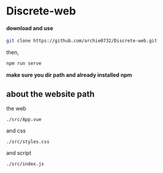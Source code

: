# Discrete-web

#### download and use

```bash
git clone https://github.com/archie0732/Discrete-web.git
```
then,
```bash
npm run serve
```

**make sure you dir path and already installed npm** 

## about the website path 

the web 

```
./src/App.vue
```

and css

```
./src/styles.css
```

and script
```
./src/index.js
```

